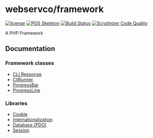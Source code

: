 # webservco/framework

[![license](https://img.shields.io/github/license/webservco/framework.svg)](https://github.com/webservco/framework)
[![PDS Skeleton](https://img.shields.io/badge/pds-skeleton-blue.svg)](https://github.com/php-pds/skeleton)
[![Build Status](https://travis-ci.org/webservco/framework.svg?branch=9.0-dev)](https://travis-ci.org/webservco/framework)
[![Scrutinizer Code Quality](https://scrutinizer-ci.com/g/webservco/framework/badges/quality-score.png?b=master)](https://scrutinizer-ci.com/g/webservco/framework/?branch=master)

A PHP Framework

## Documentation

### Framework classes
* [CLI Response](docs/CliResponse.md)
* [CliRunner](docs/CliRunner.md)
* [ProgressBar](docs/ProgressBar.md)
* [ProgressLine](docs/ProgressLine.md)

### Libraries
* [Cookie](docs/Libraries/Cookie.md)
* [Internationalization](docs/Libraries/I18n.md)
* [Database (PDO)](docs/Libraries/PdoDatabase.md)
* [Session](docs/Libraries/Session.md)
